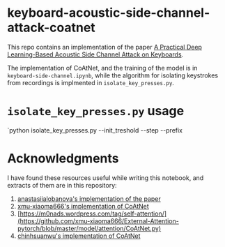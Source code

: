 # keyboard-acoustic-side-channel-attack-coatnet
This repo contains an implementation of the paper [A Practical Deep Learning-Based Acoustic Side
Channel Attack on Keyboards](https://arxiv.org/pdf/2308.01074).

The implementation of CoAtNet, and the training of the model is in `keyboard-side-channel.ipynb`, while the algorithm for isolating keystrokes from recordings is implmented in `isolate_key_presses.py`.

# `isolate_key_presses.py` usage
`python isolate_key_presses.py <path to recording> <number of keystrokes> --init_treshold <initial energy treshold for detecting keystrokes> --step <inital step by which to change the energy treshold> --prefix <path to the directory where the isolated keystrokes will be stored>

# Acknowledgments
I have found these resources useful while writing this notebook, and extracts of them are in this repository:
1. [anastasiialobanova's implementation of the paper](https://www.kaggle.com/code/anastasiialobanova/my-coatnet)
2. [xmu-xiaoma666's implementation of CoAtNet](https://github.com/xmu-xiaoma666/External-Attention-pytorch/blob/master/model/attention/CoAtNet.py)
3. [https://m0nads.wordpress.com/tag/self-attention/](https://github.com/xmu-xiaoma666/External-Attention-pytorch/blob/master/model/attention/CoAtNet.py)
4. [chinhsuanwu's implementation of CoAtNet](https://github.com/chinhsuanwu/coatnet-pytorch/blob/master/coatnet.py)
